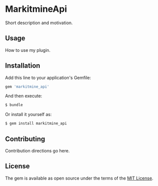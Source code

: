 # MarkitmineApi
Short description and motivation.

## Usage
How to use my plugin.

## Installation
Add this line to your application's Gemfile:

```ruby
gem 'markitmine_api'
```

And then execute:
```bash
$ bundle
```

Or install it yourself as:
```bash
$ gem install markitmine_api
```

## Contributing
Contribution directions go here.

## License
The gem is available as open source under the terms of the [MIT License](http://opensource.org/licenses/MIT).
